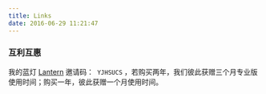 ```yaml
---
title: Links
date: 2016-06-29 11:21:47
---
```

### 互利互惠
我的蓝灯 [Lantern](https://www.getlantern.org/) 邀请码：` YJHSUCS` ，若购买两年，我们彼此获赠三个月专业版使用时间；购买一年，彼此获赠一个月使用时间。
